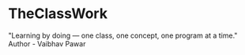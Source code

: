 # TheClassWork
"Learning by doing — one class, one concept, one program at a time."
Author - Vaibhav Pawar
